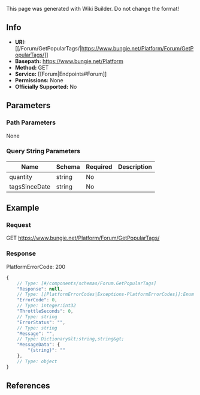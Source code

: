 <span class="wiki-builder">This page was generated with Wiki Builder. Do not change the format!</span>

## Info


* **URI:** [[/Forum/GetPopularTags/|https://www.bungie.net/Platform/Forum/GetPopularTags/]]
* **Basepath:** https://www.bungie.net/Platform
* **Method:** GET
* **Service:** [[Forum|Endpoints#Forum]]
* **Permissions:** None
* **Officially Supported:** No

## Parameters
### Path Parameters
None

### Query String Parameters
Name | Schema | Required | Description
---- | ------ | -------- | -----------
quantity | string | No | 
tagsSinceDate | string | No | 

## Example
### Request
GET https://www.bungie.net/Platform/Forum/GetPopularTags/

### Response
PlatformErrorCode: 200
```javascript
{
    // Type: [#/components/schemas/Forum.GetPopularTags]
    "Response": null,
    // Type: [[PlatformErrorCodes|Exceptions-PlatformErrorCodes]]:Enum
    "ErrorCode": 0,
    // Type: integer:int32
    "ThrottleSeconds": 0,
    // Type: string
    "ErrorStatus": "",
    // Type: string
    "Message": "",
    // Type: Dictionary&lt;string,string&gt;
    "MessageData": {
        "{string}": ""
    },
    // Type: object
}

```

## References
